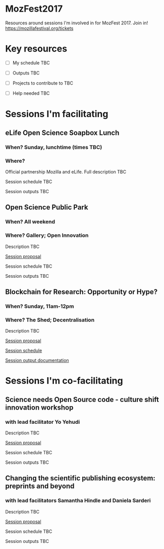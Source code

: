 # MozFest2017
Resources around sessions I'm involved in for MozFest 2017. Join in! https://mozillafestival.org/tickets

# Key resources

- [ ] My schedule TBC

- [ ] Outputs TBC

- [ ] Projects to contribute to TBC

- [ ] Help needed TBC

# Sessions I'm facilitating

## eLife Open Science Soapbox Lunch
### When? Sunday, lunchtime (times TBC)
### Where?

Official partnership Mozilla and eLife. Full description TBC

Session schedule TBC

Session outputs TBC

## Open Science Public Park
### When? All weekend
### Where? Gallery; Open Innovation

Description TBC

[Session proposal](https://github.com/MozillaFoundation/mozfest-program-2017/issues/574)

Session schedule TBC

Session outputs TBC

## Blockchain for Research: Opportunity or Hype?
### When? Sunday, 11am-12pm
### Where? The Shed; Decentralisation

Description TBC

[Session proposal](https://github.com/MozillaFoundation/mozfest-program-2017/issues/575)

[Session schedule](https://github.com/npscience/MozFest2017/blob/master/Blockchain-workshop/Blockchain-workshop-schedule.md)

[Session output documentation](https://github.com/npscience/MozFest2017/blob/master/Blockchain-workshop/Blockchain-outputs-template.md)

# Sessions I'm co-facilitating

## Science needs Open Source code - culture shift innovation workshop
### with lead facilitator Yo Yehudi

Description TBC

[Session proposal](https://github.com/MozillaFoundation/mozfest-program-2017/issues/71)

Session schedule TBC

Session outputs TBC

## Changing the scientific publishing ecosystem: preprints and beyond
### with lead facilitators Samantha Hindle and Daniela Sarderi

Description TBC

[Session proposal](https://github.com/MozillaFoundation/mozfest-program-2017/issues/757)

Session schedule TBC

Session outputs TBC


